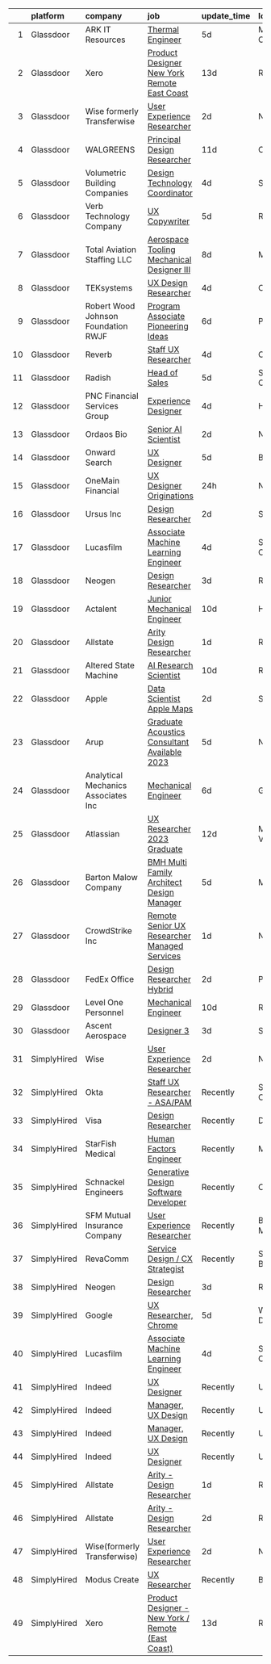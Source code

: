 

|    | platform    | company                              | job                                                                                                                                                                                                                                                                                                                                                                                                                                                                                                                                                                                                                                                                                                                                                                                                                                                                                                                                                                                                                                                                                                                                                                                                                                                                                                                                                                                                                                                                                           | update_time   | location                   |
|---:|:------------|:-------------------------------------|:----------------------------------------------------------------------------------------------------------------------------------------------------------------------------------------------------------------------------------------------------------------------------------------------------------------------------------------------------------------------------------------------------------------------------------------------------------------------------------------------------------------------------------------------------------------------------------------------------------------------------------------------------------------------------------------------------------------------------------------------------------------------------------------------------------------------------------------------------------------------------------------------------------------------------------------------------------------------------------------------------------------------------------------------------------------------------------------------------------------------------------------------------------------------------------------------------------------------------------------------------------------------------------------------------------------------------------------------------------------------------------------------------------------------------------------------------------------------------------------------|:--------------|:---------------------------|
|  1 | Glassdoor   | ARK IT Resources                     | [Thermal Engineer](https://www.glassdoor.com/partner/jobListing.htm?pos=120&ao=1136043&s=58&guid=0000018354ac9e58831f4804469207e0&src=GD_JOB_AD&t=SR&vt=w&ea=1&cs=1_3e0d582b&cb=1663572942780&jobListingId=1008136899198&jrtk=3-0-1gdaap7k2j4go801-1gdaap7kjirmo800-a22e389eff749403-)                                                                                                                                                                                                                                                                                                                                                                                                                                                                                                                                                                                                                                                                                                                                                                                                                                                                                                                                                                                                                                                                                                                                                                                                        | 5d            | Menlo Park, CA             |
|  2 | Glassdoor   | Xero                                 | [Product Designer   New York   Remote  East Coast ](https://www.glassdoor.com/partner/jobListing.htm?pos=104&ao=1110586&s=58&guid=0000018354ac9e58831f4804469207e0&src=GD_JOB_AD&t=SR&vt=w&cs=1_a7a3b3f7&cb=1663572942778&jobListingId=1008119464057&cpc=6BF42D0955AE9A34&jrtk=3-0-1gdaap7k2j4go801-1gdaap7kjirmo800-d42ffd1146131f09--6NYlbfkN0COvs0giDBQSZxCgxtGlP9F2rqb7f8qKMvTQKRfo9Z2aBBfdNwhT-PCbca6Tg6UbePLXSL2kZ8wB6QVlHX3jNKcLB3QdhbnaHtCR8dPv0f5XN7MxS1xg2rPm-swsPuD68rYGuZICUqkSSh1BmczAVfWYENYm4GY3NcwVq0TyWHY8ONw9rx7low6CFFsyZyTqD3aaqxgsjtyJYqR1oGFo2Ee3gNSh4B5YxwBNhV8OcFIq9PeYdRLeUznZ5WhKJ68AHimcpDmYukbU1Xh45cAV-zlFKH_MoPOUkU8BXctOkMbuDCOVoOh2eSKblpd_gjG_o6jvvkULcbQpjjZAbDLoGHlC3PyjDTXRtV6SepzbH3CEdLzNT6h7aSrjoixfLnhNPY4ae7W9YDHUXJkiEEtEZUTONOh73i199pXtTs4YUylDEQTmNn00Yo6gLhTm7eAj89S3m8M2bLdgJpqMJr2s70AJs9-S5S5o5btYyiY-EHtYGE8XJ9avlowg2LYnPRFwec5c-QjQBdoW-z0thuvW4UM16FcD_Ntysblx3X46qspjncTgyFXZ8kDn8hle--2Qsc%3D)                                                                                                                                                                                                                                                                                                                                                                                                                                                                                                                                         | 13d           | Remote                     |
|  3 | Glassdoor   | Wise formerly Transferwise           | [User Experience Researcher](https://www.glassdoor.com/partner/jobListing.htm?pos=115&ao=1136043&s=58&guid=0000018354ac9e58831f4804469207e0&src=GD_JOB_AD&t=SR&vt=w&cs=1_bacd979f&cb=1663572942780&jobListingId=1008145016719&jrtk=3-0-1gdaap7k2j4go801-1gdaap7kjirmo800-961133dc9397dce1-)                                                                                                                                                                                                                                                                                                                                                                                                                                                                                                                                                                                                                                                                                                                                                                                                                                                                                                                                                                                                                                                                                                                                                                                                   | 2d            | New York, NY               |
|  4 | Glassdoor   | WALGREENS                            | [Principal Design Researcher](https://www.glassdoor.com/partner/jobListing.htm?pos=110&ao=1110586&s=58&guid=0000018354ac9e58831f4804469207e0&src=GD_JOB_AD&t=SR&vt=w&ea=1&cs=1_e691f6b8&cb=1663572942779&jobListingId=1008123372215&cpc=32EE424DE2B657EB&jrtk=3-0-1gdaap7k2j4go801-1gdaap7kjirmo800-da1a050a4c0bfca3--6NYlbfkN0DjFJdVF8xT6Dx_Amb_qp16VFdGPom6iJ3DXC72xT6OlsDHd6dw58O5vXTq8utQTBupbXFjGdJH9UypqiefbqZa0WqoHxT1lx7rGDa65ZwZK99GDbL3QgPXv3GPrwAePYclNvAa9edU6328mt8w2gjxv-ih9RA1v8B5Ks58kxxzK2F0vKVqVK53TuwjVRcOaY2azucHb3yR0fql57a3WIP8yxA4Si9GiU5GoiwZn11IWM2liBvhmy5hxg9Fv2thMCl0MMgsrLJXLkYxhWXkoynlajohg_nNJqjLXpO62mpmyJ3ud5gvRBxrvdvkN6WbjVqHmJ-x5eS77QWj0viPLYjGZHkOtWilYfC04a__YJelPMabx6JKj9XU6329Bde_CknJNUuoE5IaWNlrWbhXA277P---Bb6KBPpflF5JVRup1WNMBKkuZeuy0ABL98bsGm_S0TaKfu5XYlsGU7b4qhr8UjXc2Aopo-BG01nuQhp4bnidJ8V09ZNCR529wmdEN9TQUbyiEzK6Yw%3D%3D)                                                                                                                                                                                                                                                                                                                                                                                                                                                                                                                                                                                                            | 11d           | Chicago, IL                |
|  5 | Glassdoor   | Volumetric Building Companies        | [Design Technology Coordinator](https://www.glassdoor.com/partner/jobListing.htm?pos=126&ao=1136043&s=58&guid=0000018354ac9e58831f4804469207e0&src=GD_JOB_AD&t=SR&vt=w&cs=1_3bebe1b3&cb=1663572942781&jobListingId=1008141032321&jrtk=3-0-1gdaap7k2j4go801-1gdaap7kjirmo800-304f48276ab81cfb-)                                                                                                                                                                                                                                                                                                                                                                                                                                                                                                                                                                                                                                                                                                                                                                                                                                                                                                                                                                                                                                                                                                                                                                                                | 4d            | Somerville, MA             |
|  6 | Glassdoor   | Verb Technology Company              | [UX Copywriter](https://www.glassdoor.com/partner/jobListing.htm?pos=119&ao=1136043&s=58&guid=0000018354ac9e58831f4804469207e0&src=GD_JOB_AD&t=SR&vt=w&ea=1&cs=1_34e2e089&cb=1663572942780&jobListingId=1008137407953&jrtk=3-0-1gdaap7k2j4go801-1gdaap7kjirmo800-749aa47fff514b02-)                                                                                                                                                                                                                                                                                                                                                                                                                                                                                                                                                                                                                                                                                                                                                                                                                                                                                                                                                                                                                                                                                                                                                                                                           | 5d            | Remote                     |
|  7 | Glassdoor   | Total Aviation Staffing  LLC         | [Aerospace Tooling Mechanical Designer III](https://www.glassdoor.com/partner/jobListing.htm?pos=127&ao=1136043&s=58&guid=0000018354ac9e58831f4804469207e0&src=GD_JOB_AD&t=SR&vt=w&ea=1&cs=1_6586f2bb&cb=1663572942781&jobListingId=1008131274698&jrtk=3-0-1gdaap7k2j4go801-1gdaap7kjirmo800-f748dc3483d3603e-)                                                                                                                                                                                                                                                                                                                                                                                                                                                                                                                                                                                                                                                                                                                                                                                                                                                                                                                                                                                                                                                                                                                                                                               | 8d            | Macomb, MI                 |
|  8 | Glassdoor   | TEKsystems                           | [UX Design Researcher](https://www.glassdoor.com/partner/jobListing.htm?pos=105&ao=1110586&s=58&guid=0000018354ac9e58831f4804469207e0&src=GD_JOB_AD&t=SR&vt=w&cs=1_571fb529&cb=1663572942778&jobListingId=1008139170499&cpc=9908D8D4413DBB8A&jrtk=3-0-1gdaap7k2j4go801-1gdaap7kjirmo800-75228bd0f8383f41--6NYlbfkN0AuKz8EBO1xHDEL7V2YF9xF3dC_I9B9i-Zw2Jh8clPMK3KTieKealHQMRxLfyLBLKJ_aEawN_FtcgMaP4ZQRHA2lbBNhsjmobvHY-pf1HwCSfKCMOpUg9X-9hskFRVy_DTllsu8CsYZT_Eu0kI-xEIrbbIOaobzwqjVZzP1XA0BLCOJBtZZEDPgFhtclCCJc0OH_NAxk-ALSptV_ByWn8yp1FN1JIdRqsBpRaBsiD8Pz5pUqtdgxtjpQuHjHagvvhOf4Tqbclnd_Mya6FwXn_ZU0C2mOpmpkSYk3OjCxqN4txJ-neJTHxzSnTiuuFpZKmmh5DQPxt8g5MCp1ZyXXhvSdosM5upqmmjpzfP_Yyfkql-FEfIY6Jd7vYkwZKWMizvP8x57hvquR990cLQ-4bqoHdwazQMU3pi4FHOI0_XxB6abbJxMlmO-BSbCnCoLz9ywiG9nemb5zXXpF1B3RPC37mTpNehxg5ttvTdM9S_cvMJrodA1r8ffcoYjJWmDgO4Ve0auLb6Z3VldzJupVsdi05-c_JOEO2AK0gx-d6B4a1JEEgxylS7U2uJ6Xl1Sbq5bRRtIHhxUL6lSPXzISiiYcNjyzp25WkY_V3HJltIiuF53Ck-FqA2VrTUDJ1rFH1_BgLYqm2L0aaLkjChWgrVElWxxzAOdjkZS7fVh-CRTgeki7d-tIGzcFmHVGWzJFfl5fZLG0nCqVdUJFR1N0fbnKaShQi6gzLMiyvecAVDaWSBQxKeq6pkPFPvHOmxpONf1RcSh1m8ld4m2nm89XfAgkXJhoOpUlKI8QYwZzTSCa88MYv0qrYDJpYJlCeQWOmnD5BlF_TkNCFOMLL3MXZiGROuSGf8S-ug6nHAXfrsTp1PqtvrCak5DccwNMF1wxDHDHJwvDuHiokAf0p4sgBoJIYg_5V2JujA%3D)                                                                                                                                                                                                      | 4d            | Chicago, IL                |
|  9 | Glassdoor   | Robert Wood Johnson Foundation  RWJF | [Program Associate  Pioneering Ideas](https://www.glassdoor.com/partner/jobListing.htm?pos=128&ao=1136043&s=58&guid=0000018354ac9e58831f4804469207e0&src=GD_JOB_AD&t=SR&vt=w&cs=1_d268ab49&cb=1663572942781&jobListingId=1008134469779&jrtk=3-0-1gdaap7k2j4go801-1gdaap7kjirmo800-e402da8564343e9a-)                                                                                                                                                                                                                                                                                                                                                                                                                                                                                                                                                                                                                                                                                                                                                                                                                                                                                                                                                                                                                                                                                                                                                                                          | 6d            | Princeton, NJ              |
| 10 | Glassdoor   | Reverb                               | [Staff UX Researcher](https://www.glassdoor.com/partner/jobListing.htm?pos=123&ao=1136043&s=58&guid=0000018354ac9e58831f4804469207e0&src=GD_JOB_AD&t=SR&vt=w&cs=1_53f0beb1&cb=1663572942781&jobListingId=1008141029699&jrtk=3-0-1gdaap7k2j4go801-1gdaap7kjirmo800-2c5c5dbaae6838d5-)                                                                                                                                                                                                                                                                                                                                                                                                                                                                                                                                                                                                                                                                                                                                                                                                                                                                                                                                                                                                                                                                                                                                                                                                          | 4d            | Chicago, IL                |
| 11 | Glassdoor   | Radish                               | [Head of Sales](https://www.glassdoor.com/partner/jobListing.htm?pos=101&ao=1110586&s=58&guid=0000018354ac9e58831f4804469207e0&src=GD_JOB_AD&t=SR&vt=w&ea=1&cs=1_f6fab2d0&cb=1663572942778&jobListingId=1008137358888&cpc=1618895939391108&jrtk=3-0-1gdaap7k2j4go801-1gdaap7kjirmo800-852c1fa5545c7962--6NYlbfkN0DzaDHVbxJ-LJZej0v9fk4K-FwNocoxjQ_zxp68kPBvcqyzjXk4zrV-4a7SQugqhn4R9rWVOrJTNzf1-LjIIjMtfR0C52282nwgLPvvwvtMVPUIKyvkVJwzZNY61obwD-6DEaTWMio8cZPx0fD9IEoQFqbr_LY0Z7J7jm1TceIZL_JkFGT22o5OUq6toOSGGCTVW0789kChT1aXESKILs_DKwUOBKgzk58sXGUeMrOz2ULc6Kn6guT2-GXUUxTAZKd08pci60EVB1PnR18tB-UBr85jxA9HsGnF3DRZ-E8ZJtyvYTPeZRJpLh6wt1LBcMgBLrMs6nG_aWhoUontJVpLagKYFe1tPpF3dLQfgTlj6d_M8Nnwokyn4bO6ZAOnlYtnCz6B6SV7rKpTJ5rIYRLHcVDwEgO9KkcRCi4DKQQxdj3NtkArEdB5pDVkqwPXZEsga5wVYXXniuuuPSTz_iP_attGnPp3TP6lWnOWfxZmPc3N02FCY1iu)                                                                                                                                                                                                                                                                                                                                                                                                                                                                                                                                                                                                                                                      | 5d            | San Francisco, CA          |
| 12 | Glassdoor   | PNC Financial Services Group         | [Experience Designer](https://www.glassdoor.com/partner/jobListing.htm?pos=129&ao=1136043&s=58&guid=0000018354ac9e58831f4804469207e0&src=GD_JOB_AD&t=SR&vt=w&cs=1_55a765f8&cb=1663572942781&jobListingId=1008138840503&jrtk=3-0-1gdaap7k2j4go801-1gdaap7kjirmo800-cb36401792704d98-)                                                                                                                                                                                                                                                                                                                                                                                                                                                                                                                                                                                                                                                                                                                                                                                                                                                                                                                                                                                                                                                                                                                                                                                                          | 4d            | Home, PA                   |
| 13 | Glassdoor   | Ordaos Bio                           | [Senior AI Scientist](https://www.glassdoor.com/partner/jobListing.htm?pos=103&ao=1110586&s=58&guid=0000018354ac9e58831f4804469207e0&src=GD_JOB_AD&t=SR&vt=w&cs=1_d9853c59&cb=1663572942778&jobListingId=1008145130935&cpc=61B26E8FEFFA679F&jrtk=3-0-1gdaap7k2j4go801-1gdaap7kjirmo800-f9f69a9a285cd6fe--6NYlbfkN0DG4ntHtB_rMsnfhgmnSvK2brktLme1L4SiDeJjQ-izrVOLqRJ5-yjEwoYGp-nj3bVmaw2G2hYiFHImvcdrvfK4O3teM45lFlCbPTTRaXiHURkw0_PJ2WiJRUuvEgk-dRxGbyY-IBCAaVk8LAtXP2E7IiLwkv5pTCqgR3h4gMlR67AW1CaCFEoVtEPIonDMkfHy7SqPDUhJznRy2g_O2egnyjv_wetEiLQCqixwbiZMjQee3DH53G42CdwbnGg84bPapntmTnC-t3OZ2Yf2Nm4gZU3_3erAUBMV5T8etYo2MxKodLNRyOF0PRcjKriAO77RSAT1a7sg9u9cJTESQxzEegKgrjS8w0ijw_BITfiudJzgq8JjzRjH-UbbQn32riyc7_hcMbAz-YXvDdXPlR9AQCir9iUpXqIxmmxiX8LpFRc2fUJ0NIiJe7O94YoIj5aHEqpzDqiTcYISCAzWnBUwDXZoBIwSSY75lZZ_30vPFnNTNW8e-3RVp9hW87yzNe_u0R1DRgxWDGI6po0QPsTuqwefHAQ8zDG7GmCPpQ2_lwoVDbEovcTrJX0hMJXcPf4JwAjBhcpSOjQTkSO-wwW-PxfNVJluSaxi2ct2D7HsxCygwUKvQ3uHsQUFiFVdHKrfgrTeRS1KRDQyjVnTux9HfJcPuslpf_PxXR1GMa7b78b25ByN5aZN0dAd1EjFv5mapjQrEvWeZZnF6iWHLixrLtJLXtJO4wInCcwvBbdsntYV220oAdtXSieN2SDXM8fC8fLT7KSEE49ePoM_RBh7X9ZsxbLosYjR-yY407RGffQuh9atIL7SeNaNXSQmzZZNA8NZga39GjulT1XCpXWbc0ZNRqLrusRwFW-Hx5chvnCRum7Q8wIe4o-ld27o6sQxIJsu8ze5PDRkB2i7NER_R9Lfuy8-3jiutc6wZCVeFRkLX8_aRaF0dyalFG0wp9WaCH0EO9pRsgZvxtUPxlDNvzmzg6QgtnVjBXNg0j9nzw%3D%3D)                                                                                                                         | 2d            | New York, NY               |
| 14 | Glassdoor   | Onward Search                        | [UX Designer](https://www.glassdoor.com/partner/jobListing.htm?pos=111&ao=1110586&s=58&guid=0000018354ac9e58831f4804469207e0&src=GD_JOB_AD&t=SR&vt=w&cs=1_c5cfe5ef&cb=1663572942779&jobListingId=1008136559863&cpc=42BEC95245890617&jrtk=3-0-1gdaap7k2j4go801-1gdaap7kjirmo800-d6b1615ea4f0fd8c--6NYlbfkN0B7YoEZZ2QAGDyEGGmBPAUWSHc1Mt3sMCn9FehKcWA3w0jw7EbYYLNYdQbp0yVH2ft171ewkQnhphDIuRz7jdgfyyJKsov_anjcPfv4lZVzjGarJ4lfk3PUQekq5k8mgCwOl4hJYVUfowdmbTBrre8fI3vpTlvldivZdIoHmiHvK0Revgg6W0cY5T-IvgnwEN9h-_Zn8DXkyEaBJFgFuK8fmXV1Pid2BGWbx-umZ70cQmuVh4lSUjPHkmC1pqY0_buHHHWG5qkKJb25peXGcNyxR3RctollxigjGQ10idUH1k6ClCVWwVUp9P9U_rI43qixMV9CkzUXRsAc31slECDwJsINkkR4_2jKxD86gVi3MlhxcoYj14YlhtNxLqTCWINYdV95QNe5E5-4eiSl5rbKR86Fr98M_yUgpc0MiEQtpCktk2utQ4UvN-f0yHY73MgswafzZkgSQjrBjk08w1TzoZDNdWgDFIYnS_3uEqFnoLHicTH2Fk8lE0DUu81dSteKtj5ggxDM-DN2QUJfaVIrvidrFa_cwbW6MEaGPW5hUCbTLcqJ4jcwxwsR0olEQEA5EmO1lGVB_S2E_Ly8fn7joHOBGWEwKLRTG6JwryjwfgTi094brXRtJzZlQgcNOAKBNoVm0lAY6du8c-BDciiWVU0Qfi_IjB0vu69awj0X8709ScshwdhdcLmzvdOCSaX87uEIO_DlRwbk8MyE-L2-iPxxrKOKnJ6Y3Mmi1mkm440UaGh-NfdhyaVcL9yaqGLG6VwYnjB3hkarSTg39FyHk0EhDeb4E1tLnCeeCzskxF8WLb0kO7upXCfu98IWQb79XLxX7c6pXUaPcR-FCl-sVJX8besh0U04gE7jz8Tl2Y5qskzQ7UqVxyrAj5Yx0vkPqlGkW0OCRSpalCAVxsS1slNtsdepiQZsv9QNVXPt0JLVKkPQLJfLYnVLf5UVLHW_cCSp2-7GjDVwpby5d1H9sDApC0eEcJMsm3JvogY79A%3D%3D)                                                                                                                                 | 5d            | Brooklyn, NY               |
| 15 | Glassdoor   | OneMain Financial                    | [UX Designer   Originations](https://www.glassdoor.com/partner/jobListing.htm?pos=108&ao=1110586&s=58&guid=0000018354ac9e58831f4804469207e0&src=GD_JOB_AD&t=SR&vt=w&cs=1_715877e7&cb=1663572942779&jobListingId=1008147925005&cpc=6FC5BA77C9A4CD78&jrtk=3-0-1gdaap7k2j4go801-1gdaap7kjirmo800-3c2e460a93cac6f5--6NYlbfkN0Bjlu5n-gv5HO0Uw8oUWkLCzq7-4ueCq4bqHo-b0jTNgI54p76ZEKrkhhuicj6XEfrfaHAZab9aOc99j1wel7pjcPKjuDUketj46G_mqis8KZVr4qAkbsfu1euaJ2LaGrizf5O6hw0cORPN7Ojzivde6gqwuL1zLGM1QcR4JxPOgmQoJNAXoxCIOjxvXnuwhJNG2Bt8FrA1yOJlnFiUZtD5QA51DZ5TCzITv265GTRIb2OuYBlomZdSKEmS20uqYBEwu4O6Jy1eMYzlMbYg0B9qO1KeUF0EqU2K9rfenEEJv7z5_jZYxlmgfpAGsGzP9n4HOiZtlFl0kzHqQxzdXu4I_x-z3j1CpR2l2Gl6C2npBEuqa4rnFVh6mwmg-mFUH4WsrPqDkjKRUk0zBB5SkwvirsHne8td5UrOwq76-HIAOQhfbJPsjf6zcylY_N53jR8%3D)                                                                                                                                                                                                                                                                                                                                                                                                                                                                                                                                                                                                                                                                                                | 24h           | New York, NY               |
| 16 | Glassdoor   | Ursus  Inc                           | [Design Researcher](https://www.glassdoor.com/partner/jobListing.htm?pos=106&ao=1110586&s=58&guid=0000018354ac9e58831f4804469207e0&src=GD_JOB_AD&t=SR&vt=w&ea=1&cs=1_57d23fcf&cb=1663572942779&jobListingId=1008145323757&cpc=C4A69CCDBB3B9599&jrtk=3-0-1gdaap7k2j4go801-1gdaap7kjirmo800-124191a4bc2e22c3--6NYlbfkN0CT8vBT9H5mqECx2dfLV_FONLPDKpIRssxVwtj05Tmm4rA5I0VNOPdM1oYsK66ov5pKaRZHS1cXnmt99SNi2Zh3Rf8J2yGgf5Yv6G2zQuG0lh2BpTC3mQGZIuVnnG5wlI-hp5XujGu_NoROBKdy0er7LHUB-o6Z-OEUXmNhDMqLA-Vi363VCRQp_vmDsGa4Mat4wpcE9wxyMrg4sxcyhrHRPDkylAEbQ2h8ZlVoOL4YPewsHt1-hXdIjIIk78IUVgWBzNT-rxHDzKTP5WOVqAdkkSJ0jelLRxKRjJ6NYys_aHwsv2qBj8_7lO03XjiVS_L8otTdnOC9IzyxsCEQqyW3oHbm7R3miqqkQwpx6i0tUSstUDaB6qnEEfL1yypP9XvhEvUd0M9L1QDoLCpC8ENriH6rucjG9tiH87fyTfztAblewNxGo6bqUsE4b9JzQteXL3EkYwjCk6NnaoO1fqlX-TVEOJff9dz6ewkC4HXNtJ1912IMEDuvovtiPROh_tpBrfBqvcnuCGvaNuKwGxco0RV0eNsbxzHBW9r7j-GfVFx2b_Zy7YCKJxYqvj29FrTF24s3OgOZS4u7Y9A89EKWJsNKeqHUv0BH4V1nsW9uuMqZXbY5MqIEPMbDnJ74ka1M-S9IQT1d5gixf1_VwrDQq6_aEsAKVRnUg5Ue50wCysHI-KGNGRtQOcC9BsTeNdQdhXUIo-LQbtI9XlnQLMOj_ZAHDyURyTL1Ykbn_j2-pPlAd6ofHV7ysKTwtGaGwTOE82uodCvGv1FAvBgxFI8vKRvX_rt0YBB-l1hCzUb7Yx0hG2rfx7wsud8Ss2xBfycy7zT_dZrZM7Thf3EKCp_jXOxEK1218Ht77MU8HGBENZsizf29HfePCkis_SGk7Gmw8Qwbq3OBwuOjp1xgDIFvRIvOSL8cEfC2imlIfCUCArlIDh76LJQcO50rQuA1wMhDNZ7kpiyEafeIzW96C-HvI5hlUawegB8bquiDEyUQXqLgjopk3l90Jm0hGTA433Y%3D)                                                                                                    | 2d            | San Jose, CA               |
| 17 | Glassdoor   | Lucasfilm                            | [Associate Machine Learning Engineer](https://www.glassdoor.com/partner/jobListing.htm?pos=121&ao=1136043&s=58&guid=0000018354ac9e58831f4804469207e0&src=GD_JOB_AD&t=SR&vt=w&cs=1_7a5abd6f&cb=1663572942780&jobListingId=1008139116057&jrtk=3-0-1gdaap7k2j4go801-1gdaap7kjirmo800-53c3b19fc0252a02-)                                                                                                                                                                                                                                                                                                                                                                                                                                                                                                                                                                                                                                                                                                                                                                                                                                                                                                                                                                                                                                                                                                                                                                                          | 4d            | San Francisco, CA          |
| 18 | Glassdoor   | Neogen                               | [Design Researcher](https://www.glassdoor.com/partner/jobListing.htm?pos=114&ao=1136043&s=58&guid=0000018354ac9e58831f4804469207e0&src=GD_JOB_AD&t=SR&vt=w&cs=1_6398bae2&cb=1663572942780&jobListingId=1008142718945&jrtk=3-0-1gdaap7k2j4go801-1gdaap7kjirmo800-fbeddd0a74c68b91-)                                                                                                                                                                                                                                                                                                                                                                                                                                                                                                                                                                                                                                                                                                                                                                                                                                                                                                                                                                                                                                                                                                                                                                                                            | 3d            | Remote                     |
| 19 | Glassdoor   | Actalent                             | [Junior Mechanical Engineer](https://www.glassdoor.com/partner/jobListing.htm?pos=113&ao=1110586&s=58&guid=0000018354ac9e58831f4804469207e0&src=GD_JOB_AD&t=SR&vt=w&ea=1&cs=1_fc6ccc57&cb=1663572942780&jobListingId=1008127139282&cpc=2CAED5C921A5F994&jrtk=3-0-1gdaap7k2j4go801-1gdaap7kjirmo800-9ae0dcd8d463372b--6NYlbfkN0ChYVx_I3yfZ_JDY3EFoivtqvi_stwnZ_kRt8Dowt_l_d1ydueao4NE-oUleRJ4yhhb39mHehtRHndohCyaOhg4280427keUE1_ZpeYPIHI534W6KDYMQAOdfsg9KN3-mFLPXe_iqaff-Q4F3tD3DuGMwPBQWq0rmd4OptedXNGpScra_6RWsT4vupa11f4qE4SGe4n76F9Dx5lwVa1qr16bvNwHKERjMO2oEqGgPV7uEW1v-AWElZ00RM-vKZgES96JUHjrfTrbgRXFn47LkHRvmON5dUo2sFcXT0Bt_SE7itfuxJ_zODibLbmgne2BoklNztQ789ilOr5xSOLBXm9CCC4e37hBp2ZsglSnOniziXwkX5iO2XWje3pjjY3Zm4nPhni_pW7MvAoNULq7T8oH6N8F9M6aEP2VuR6Js8iXWR9a6veXd3HTgK7eGfcmcw_Jc5UH7TCcenlx0Q5Lb94vZjlnb5ykwEzUdj_LPlOloxgu77TOILE2mV-G5JMBcnoIbozxekap0Yv7TSrKVEaZd-hjWb92uAFvqU_RzTS0Ch-QMMPUjTtLLfF3fWHjo9Nf7eBgH71ICT1jCZMmGoAx10AcvzviwoMf32CWX9sYYeRgG_6gTDcf3dWjgCNSw8I_Laec9K1VtWbSIRmLYeScJM3DoW5BccUMB0d8h6R_sYyvcE7dWhFfBIL_NBYyv2D_V3eUJmsYtp5vzhPRxEJ31s99hpI-o0Dsc--aljISRnEceGbFiFfJmErsz7VLPm5ULjAqKA-OwYnJ1xLjsvY4RUs_z3PbGcYwmIMokZBEQgZkWkD6im9o5dHamzXYXP7wEqVakdwtgULBW99gKGCQIrZRauuQww4xjbwKXTo5cbIECEsrHVjklHmz1khPih2WpwMdhS4A3ah-LlU0ZrwSQR_3hC1534QX6hmh7cvkCBrIpy4eyIsHmibFL2Ka-SbfEClgKyWMccY3Yqx2NTb)                                                                                                                                         | 10d           | Hyattsville, MD            |
| 20 | Glassdoor   | Allstate                             | [Arity   Design Researcher](https://www.glassdoor.com/partner/jobListing.htm?pos=102&ao=1110586&s=58&guid=0000018354ac9e58831f4804469207e0&src=GD_JOB_AD&t=SR&vt=w&cs=1_42c8bde6&cb=1663572942777&jobListingId=1008146367908&cpc=9908D8D4413DBB8A&jrtk=3-0-1gdaap7k2j4go801-1gdaap7kjirmo800-2a9d07b4c94ca1a2--6NYlbfkN0BLH0BMQoDn-yw6Urt952hBm1JLFZ7WpBxND2cMIOjOqdmupiC_ZwOjCSzUpM3cDMan-XWx-WYIgFW0eKYFFNcZZa4e2BvAYYyViwDNAEYnoLYakGHlHkr1vztp50za5AEgtwAu40VL7MNPrW6TETvCPm8tbtjfkGnj0aRI0eFJ8Kll7Eehs7NEtpQ29ssh2ISZqtDGjG7kepSPxGeHYWjYsb_t-Wb08wkvuV91dmCfQwhOL4jM0t2JOOWpG64xVXTRY4Sss3aoaLt8w3KkTVAfrUrHGj6agBrTriC8bmq3mNKbxtMramcFUs1F6o_N5QuHqPdJf8pX1L7VTr2W44CvBjsMNsGcwNsAjWm34lwQrZBRQKWwdVCfaYigMa-XLFhEPt8FP2zGSg8gZ4c9EHCpRgU4o6vPQTt6RS-0jChyOl8zQhF1Ba8-sdWny6Vm40WIzXlFeYy523GK4B07xAN6ckRUeDXr2x00febZ20e_13VL9E55Hm-OP8_AkB3nSBnr_agUEU1B942wpg9k_frvmwSRns84WOzSafrV719Z3ctaV7HcZBGjIqA1_pkF6wXEEKmNcVZDqHmurWrCVv9xvseSxqxtDBr9oRkVD5IlOPhOkEw_0iIyqha_DkD5Sn4vRaVarC8C5gnGF-6w5BRWyr24QPj4W4gzGc7RcPveGRVY3Bul53xiMds0BDkoD76lIn046ooGkJ5ALbueScO2vI7sL625Z9gMTvfejt9dnL8vG4csIHm8vA1_fPO03YR13CXc4TeG_C-s2qyhaMfmbBlfGvVbqfbCoesYSpsGoX89BMf7ZAH0puxbzOabIvoNi0OGdVn5YFRuowKCdz9njCD0UAgrAhemp9pgHbvsCHtxc_xVH1r62LxlEvS1_uP5JvS3BdkQJGFTs9VujqtOktNskcgQFNxqMKN8MRrmGG1wnST6Xj4YwCVtkZ-Kc6BjSwtEcGO0SeyxCwN1xfGS2XLxAxTHZ-1QCdcN9w_52zU4dQi_E87r9t6heqOVlIpkg-2oH6B1GpnpzKu6TRKvg3WpioXZ6_RhYqSidGYeFJVk0U4m_sJczA_Y7R8eWS5C3mQJEGlqXELVNiCZncl8gKLvKSvPeg4%3D) | 1d            | Remote                     |
| 21 | Glassdoor   | Altered State Machine                | [AI Research Scientist](https://www.glassdoor.com/partner/jobListing.htm?pos=116&ao=1136043&s=58&guid=0000018354ac9e58831f4804469207e0&src=GD_JOB_AD&t=SR&vt=w&ea=1&cs=1_1ae68019&cb=1663572942780&jobListingId=1008125166126&jrtk=3-0-1gdaap7k2j4go801-1gdaap7kjirmo800-6cd77f7c599cb503-)                                                                                                                                                                                                                                                                                                                                                                                                                                                                                                                                                                                                                                                                                                                                                                                                                                                                                                                                                                                                                                                                                                                                                                                                   | 10d           | Remote                     |
| 22 | Glassdoor   | Apple                                | [Data Scientist   Apple Maps](https://www.glassdoor.com/partner/jobListing.htm?pos=109&ao=1110586&s=58&guid=0000018354ac9e58831f4804469207e0&src=GD_JOB_AD&t=SR&vt=w&cs=1_d9dbbfcf&cb=1663572942779&jobListingId=1008145302358&cpc=3BA4CE39D5B5DEF5&jrtk=3-0-1gdaap7k2j4go801-1gdaap7kjirmo800-0edb4f325c20fbbb--6NYlbfkN0BvKrLyj5gPmtZO9T8euul8TCxuuKNOtzRJOomxnwSEodTz2Bc-sPZl1dBMH13w-jN25_zKR26i_ScnU-hL5QL0uM_AJ263_cQrgTBZUk1EA3aUL3GItZEKI_2l5XjwCm4aZpsHfOkFnizxudU6rhnYRX73zMwcUORvgAS5MhGj4ieiNYmbeGPPKkqoKYqnd4cbdfJfWFYvrj_y9f2oFJdFhwhdaqTmegdNfSZhGpo-rVl0_YuqxiEML7H9zzAwxEzZ2-XAQaHn_cjOmlQL3Nzlk96s4qd1ibUU-7i1RrssuxdIU6CIJzcEKmjQThM8w7lLvMcDDxLYEJU9e8nQbZ56pKmfTXVDzfMKiXiz_k2eOT_l3mY2wZCVMZ7IfhbGYO4WBaDfG_4cfzZMpuIP8vbq736Ofp2OLlrC1P8aIRRmX_Ofl595InQZ3CxRP_Xx_3J4Z2xB0rbFgBOZATWlj1-0pUhxynVw0G5X7Ya2sFwYRsbguMI1oFW7EwGus8KXuRi0duNNVoLSp9ucsEipGztQrNIFrLzgsgz0PPMEgZ5pw-fgxPZLV6396NP_VFD155_DNa5J19xsr2-hnB6FEW4Tv7RTW-95cQrpMHwJu0-iWHbtRrk3tVY8Sej0jYiYjgaqQPkiSUYOtzZwdnEVNm99gfdS3ZFSgv-56zXkXBdEJRCeX3eQ6YHsw5Jo-tttbQJe4sBna12CoUcxSOVrQ0d7KcteXjxhhXangfuub19wEVYU1IfWRL11bfW-4q_ypi1jQE_pIoRyb55odgluwThmw1JgZn6ukrbIiaPUBLC1aHlByhVgSWCL3txwPLX_Aew3Ib915axYKTeJMWj_7Z2zC3ORdceoZuBx_3JaR-Y9ZbOf8KJpJ65CaZXwNtMDnc88PCh-BRel8kerGRJK8LpCD7ZQ7xeyCEVv5uWWCf2dT4zxcybUOO1gNIl2LPZHgo6qbb5ZODXL0w%3D%3D)                                                                                                                                                 | 2d            | Seattle, WA                |
| 23 | Glassdoor   | Arup                                 | [Graduate Acoustics Consultant  Available 2023 ](https://www.glassdoor.com/partner/jobListing.htm?pos=118&ao=1136043&s=58&guid=0000018354ac9e58831f4804469207e0&src=GD_JOB_AD&t=SR&vt=w&cs=1_fa67667e&cb=1663572942780&jobListingId=1008137734654&jrtk=3-0-1gdaap7k2j4go801-1gdaap7kjirmo800-17e87c0d31c02b5b-)                                                                                                                                                                                                                                                                                                                                                                                                                                                                                                                                                                                                                                                                                                                                                                                                                                                                                                                                                                                                                                                                                                                                                                               | 5d            | New York, NY               |
| 24 | Glassdoor   | Analytical Mechanics Associates  Inc | [Mechanical Engineer](https://www.glassdoor.com/partner/jobListing.htm?pos=124&ao=1136043&s=58&guid=0000018354ac9e58831f4804469207e0&src=GD_JOB_AD&t=SR&vt=w&cs=1_88b60359&cb=1663572942781&jobListingId=1008134235044&jrtk=3-0-1gdaap7k2j4go801-1gdaap7kjirmo800-cd4d3fcd9e6e9185-)                                                                                                                                                                                                                                                                                                                                                                                                                                                                                                                                                                                                                                                                                                                                                                                                                                                                                                                                                                                                                                                                                                                                                                                                          | 6d            | Greenbelt, MD              |
| 25 | Glassdoor   | Atlassian                            | [UX Researcher  2023 Graduate](https://www.glassdoor.com/partner/jobListing.htm?pos=125&ao=1136043&s=58&guid=0000018354ac9e58831f4804469207e0&src=GD_JOB_AD&t=SR&vt=w&cs=1_bcd77d23&cb=1663572942781&jobListingId=1008120946004&jrtk=3-0-1gdaap7k2j4go801-1gdaap7kjirmo800-1a11130b12e4c42b-)                                                                                                                                                                                                                                                                                                                                                                                                                                                                                                                                                                                                                                                                                                                                                                                                                                                                                                                                                                                                                                                                                                                                                                                                 | 12d           | Mountain View, CA          |
| 26 | Glassdoor   | Barton Malow Company                 | [BMH   Multi Family Architect   Design Manager](https://www.glassdoor.com/partner/jobListing.htm?pos=117&ao=1136043&s=58&guid=0000018354ac9e58831f4804469207e0&src=GD_JOB_AD&t=SR&vt=w&cs=1_3bd57520&cb=1663572942780&jobListingId=1008137299098&jrtk=3-0-1gdaap7k2j4go801-1gdaap7kjirmo800-599e62304a6308a3-)                                                                                                                                                                                                                                                                                                                                                                                                                                                                                                                                                                                                                                                                                                                                                                                                                                                                                                                                                                                                                                                                                                                                                                                | 5d            | Michigan                   |
| 27 | Glassdoor   | CrowdStrike  Inc                     | [Remote   Senior UX Researcher   Managed Services](https://www.glassdoor.com/partner/jobListing.htm?pos=107&ao=1110586&s=58&guid=0000018354ac9e58831f4804469207e0&src=GD_JOB_AD&t=SR&vt=w&cs=1_149edd57&cb=1663572942779&jobListingId=1008146455769&cpc=32EE424DE2B657EB&jrtk=3-0-1gdaap7k2j4go801-1gdaap7kjirmo800-8fa1097b65d168d2--6NYlbfkN0Cu2CVlb3GO4Nf7aS8SXsFwjpUbSKkwsJRaJhRnAEdqU2uA_tXhGJmrQ13aseQPM3xaIQb5HC4MFqTaxFLNkfG5CNfhEKYVuVYjr0H9o12-TPjKEktQW_7ANUK2P_1nyjl_gefdPraNDNLfJjfppDv8hL9ehJMNbTgWzEdattwwy8refSkeJtgZo5JIOuEWiLgxQLEvfF9dYjN86TzcASmWGu0hacZXUthJSCniX4Xfm9c9yModE1BwbqC_9ZgR4RGfa4C5eZhLvT1jHI0GLwf1Bt5iGGehHqfVFk8wTQ2kQ87CHknT5MXhTf6yoSs4FM_WUdydWCuUXHbCW--fskA3R-CzBaxCpXrWNASv88-rT074NgqfBT0jWkAY8L5UCKcKKPOAUeOyZLA8LLu25EeYBegwO63dDrkWCtY3ifpy136-JFWd4wBidl9xUVKYifQQzeAmwSCKfG6WxSvDCmDiVeeafL9SfGyWonB7s79ekNys6t0C1brZurPsBMynNqh2gREH_C0yGZ-W-uG-ojt17CCn-5nGMBZzTjicAS5YFRrl8RDpvQxZRbJ8dG3JFTgwNnuBK3Jh8cYymjcQx4F4Sq4de4xR255mQT92OcsDuJzuNIe9pm3E8hJMuEIApMOW0toCEl44trP0vvrlXUbjsMBfE9NPrf0G1HlQoBfpf-dKaERDeOQ35aFM4Nd7IRbqK5QkBPHWbCybmBeiR12xg6Jkjq9zTECeLUXcb4Lsd7NdcAyi05Oi)                                                                                                                                                                                                                                                                                                                                                        | 1d            | New York, NY               |
| 28 | Glassdoor   | FedEx Office                         | [Design Researcher   Hybrid](https://www.glassdoor.com/partner/jobListing.htm?pos=130&ao=1136043&s=58&guid=0000018354ac9e58831f4804469207e0&src=GD_JOB_AD&t=SR&vt=w&cs=1_4b5c3e61&cb=1663572942781&jobListingId=1008145328391&jrtk=3-0-1gdaap7k2j4go801-1gdaap7kjirmo800-bbcfbc1c05b59df7-)                                                                                                                                                                                                                                                                                                                                                                                                                                                                                                                                                                                                                                                                                                                                                                                                                                                                                                                                                                                                                                                                                                                                                                                                   | 2d            | Plano, TX                  |
| 29 | Glassdoor   | Level One Personnel                  | [Mechanical Engineer](https://www.glassdoor.com/partner/jobListing.htm?pos=112&ao=1110586&s=58&guid=0000018354ac9e58831f4804469207e0&src=GD_JOB_AD&t=SR&vt=w&ea=1&cs=1_147d8d7e&cb=1663572942780&jobListingId=1008126691607&cpc=47CFDC01B3F81FAC&jrtk=3-0-1gdaap7k2j4go801-1gdaap7kjirmo800-0075f2411a31a963--6NYlbfkN0BGKOAI0ioq35DZwdBmpRMS4IkA5KmWp_V8IQIGxuDSdjBr0bVOIavCyO8Whx9w43ejlyBZP44KpN7q0uegCwpsILwPM4iTnBqmzUSkvLJTxp5SNMRlK4p5371I8TNlG05qUlSm2rElWbwU-xiqIcKjVdN_LSf8WxN2a0AYwjpaz4p6HiWdLAF8uZklSWDLiVRN7uxmfaUs_htnwbENjMXyE1YR_hYJej0wkeF4hIqIHxJhrKxUEVFRCLeIzJCwFl0Ge6Fj_RjS-R6ScDC5ZLF5k33z7CtrJeBjVDH88e_97JYSUOo9qhSLmcexkjAJoId3CzaWRcE4QHESZRq8GeE5t1cOyqqwWIOqhKXJ0KCo835YFto-KfXC3U7L6aelwzRg8rZWX8RAWH_-ADHjOxCu4BB6IA_HO7zMmIFFpvJrHeyMSJpq-cAiCqwxCVJ2fkly4so8gi9wi_4wC5L8QYk2R90nB1Y9CdbsVgyk0ONlYnq2_6qdt6sI1FXGscrrcIADl_NV0ebbeA%3D%3D)                                                                                                                                                                                                                                                                                                                                                                                                                                                                                                                                                                                                                    | 10d           | Riverdale, MD              |
| 30 | Glassdoor   | Ascent Aerospace                     | [Designer 3](https://www.glassdoor.com/partner/jobListing.htm?pos=122&ao=1136043&s=58&guid=0000018354ac9e58831f4804469207e0&src=GD_JOB_AD&t=SR&vt=w&cs=1_03df165c&cb=1663572942781&jobListingId=1008143353074&jrtk=3-0-1gdaap7k2j4go801-1gdaap7kjirmo800-4065a33b84859405-)                                                                                                                                                                                                                                                                                                                                                                                                                                                                                                                                                                                                                                                                                                                                                                                                                                                                                                                                                                                                                                                                                                                                                                                                                   | 3d            | Santa Ana, CA              |
| 31 | SimplyHired | Wise                                 | [User Experience Researcher](https://www.simplyhired.com/job/NOSL5NLMwhlM0IrUHYV82oFI4-MKMINaSR7Ih9lXx9MXOYVnb1Uvzw?q=generative+design)                                                                                                                                                                                                                                                                                                                                                                                                                                                                                                                                                                                                                                                                                                                                                                                                                                                                                                                                                                                                                                                                                                                                                                                                                                                                                                                                                      | 2d            | New York, NY               |
| 32 | SimplyHired | Okta                                 | [Staff UX Researcher - ASA/PAM](https://www.simplyhired.com/job/UXWLJ1Yp_ZK6XIH54IiiagNw3kxbjcWcNmL6BH5BUq5x80XUORrtwQ?q=generative+design)                                                                                                                                                                                                                                                                                                                                                                                                                                                                                                                                                                                                                                                                                                                                                                                                                                                                                                                                                                                                                                                                                                                                                                                                                                                                                                                                                   | Recently      | San Francisco, CA          |
| 33 | SimplyHired | Visa                                 | [Design Researcher](https://www.simplyhired.com/job/dNbu4MH6uBZGnd1DSe55nEVTeu0-oL6rQKxSoRfZlKNieUQ-jxt12g?q=generative+design)                                                                                                                                                                                                                                                                                                                                                                                                                                                                                                                                                                                                                                                                                                                                                                                                                                                                                                                                                                                                                                                                                                                                                                                                                                                                                                                                                               | Recently      | Denver, CO                 |
| 34 | SimplyHired | StarFish Medical                     | [Human Factors Engineer](https://www.simplyhired.com/job/qwE3ye3-Hb6L--fFQfQ6wXYeBKY90qGWSqF17GDOAGcKNUskIiN8LQ?q=generative+design)                                                                                                                                                                                                                                                                                                                                                                                                                                                                                                                                                                                                                                                                                                                                                                                                                                                                                                                                                                                                                                                                                                                                                                                                                                                                                                                                                          | Recently      | Massachusetts              |
| 35 | SimplyHired | Schnackel Engineers                  | [Generative Design Software Developer](https://www.simplyhired.com/job/KE0-EPFCtTp8eniWTTdVA6iqehRWfXqNBvdE0wHECgCONieSBqtj5A?q=generative+design)                                                                                                                                                                                                                                                                                                                                                                                                                                                                                                                                                                                                                                                                                                                                                                                                                                                                                                                                                                                                                                                                                                                                                                                                                                                                                                                                            | Recently      | Omaha, NE                  |
| 36 | SimplyHired | SFM Mutual Insurance Company         | [User Experience Researcher](https://www.simplyhired.com/job/q7YkSDr49eIMyGsjnEsWzQDcdRzh4LJi6vHhnUzHogohwIPFoCfm4w?q=generative+design)                                                                                                                                                                                                                                                                                                                                                                                                                                                                                                                                                                                                                                                                                                                                                                                                                                                                                                                                                                                                                                                                                                                                                                                                                                                                                                                                                      | Recently      | Bloomington, MN            |
| 37 | SimplyHired | RevaComm                             | [Service Design / CX Strategist](https://www.simplyhired.com/job/JFx93jb7ejW0D4s1PvmmKz0ujgS1vMc_DHoeErLX3j1hPsJ7_3-6oA?q=generative+design)                                                                                                                                                                                                                                                                                                                                                                                                                                                                                                                                                                                                                                                                                                                                                                                                                                                                                                                                                                                                                                                                                                                                                                                                                                                                                                                                                  | Recently      | San Francisco Bay Area, CA |
| 38 | SimplyHired | Neogen                               | [Design Researcher](https://www.simplyhired.com/job/2Bh6NfxTHu0JgTvZi2HamV8b9blNTQ_yWC6BBrw73QNFPPLsrUFUDw?q=generative+design)                                                                                                                                                                                                                                                                                                                                                                                                                                                                                                                                                                                                                                                                                                                                                                                                                                                                                                                                                                                                                                                                                                                                                                                                                                                                                                                                                               | 3d            | Remote                     |
| 39 | SimplyHired | Google                               | [UX Researcher, Chrome](https://www.simplyhired.com/job/jkjuSNPBosSz3ZbUAyFVbgU-LYaMBbH4ySTsLnOvYrZNrwmL5GnkfA?q=generative+design)                                                                                                                                                                                                                                                                                                                                                                                                                                                                                                                                                                                                                                                                                                                                                                                                                                                                                                                                                                                                                                                                                                                                                                                                                                                                                                                                                           | 5d            | Washington, DC             |
| 40 | SimplyHired | Lucasfilm                            | [Associate Machine Learning Engineer](https://www.simplyhired.com/job/NHCbzWRQ1XQtyychoSUQiroJNEZKRqDcszy7P2TGP2ughvn0n-RGgA?q=generative+design)                                                                                                                                                                                                                                                                                                                                                                                                                                                                                                                                                                                                                                                                                                                                                                                                                                                                                                                                                                                                                                                                                                                                                                                                                                                                                                                                             | 4d            | San Francisco, CA          |
| 41 | SimplyHired | Indeed                               | [UX Designer](https://www.simplyhired.com/job/URziMhrNTaKa1PLKfIfrhF-GuRmaj4gn2FhVHZfhBU3tWsV0R0J4dw?q=generative+design)                                                                                                                                                                                                                                                                                                                                                                                                                                                                                                                                                                                                                                                                                                                                                                                                                                                                                                                                                                                                                                                                                                                                                                                                                                                                                                                                                                     | Recently      | United States              |
| 42 | SimplyHired | Indeed                               | [Manager, UX Design](https://www.simplyhired.com/job/Bq589sK4IRMfwF5-KARscZ6LsNo2I05ZrwbHgWV1WMmQn8wB-Cg3yw?q=generative+design)                                                                                                                                                                                                                                                                                                                                                                                                                                                                                                                                                                                                                                                                                                                                                                                                                                                                                                                                                                                                                                                                                                                                                                                                                                                                                                                                                              | Recently      | United States              |
| 43 | SimplyHired | Indeed                               | [Manager, UX Design](https://www.simplyhired.com/job/Bq589sK4IRMfwF5-KARscZ6LsNo2I05ZrwbHgWV1WMmQn8wB-Cg3yw?q=generative+design)                                                                                                                                                                                                                                                                                                                                                                                                                                                                                                                                                                                                                                                                                                                                                                                                                                                                                                                                                                                                                                                                                                                                                                                                                                                                                                                                                              | Recently      | United States              |
| 44 | SimplyHired | Indeed                               | [UX Designer](https://www.simplyhired.com/job/URziMhrNTaKa1PLKfIfrhF-GuRmaj4gn2FhVHZfhBU3tWsV0R0J4dw?q=generative+design)                                                                                                                                                                                                                                                                                                                                                                                                                                                                                                                                                                                                                                                                                                                                                                                                                                                                                                                                                                                                                                                                                                                                                                                                                                                                                                                                                                     | Recently      | United States              |
| 45 | SimplyHired | Allstate                             | [Arity - Design Researcher](https://www.simplyhired.com/job/nuCwrAaPLlwLp-lBj289gVGfaczfqrV6k5QUiHtlCFSbf0M5apP--g?q=generative+design)                                                                                                                                                                                                                                                                                                                                                                                                                                                                                                                                                                                                                                                                                                                                                                                                                                                                                                                                                                                                                                                                                                                                                                                                                                                                                                                                                       | 1d            | Remote                     |
| 46 | SimplyHired | Allstate                             | [Arity - Design Researcher](https://www.simplyhired.com/job/lb-8Ud7uppXwKCXYYlfcAwRmrxIrBsNyQ6YmvIpiomGYMbUQqptQww?q=generative+design)                                                                                                                                                                                                                                                                                                                                                                                                                                                                                                                                                                                                                                                                                                                                                                                                                                                                                                                                                                                                                                                                                                                                                                                                                                                                                                                                                       | 2d            | Remote                     |
| 47 | SimplyHired | Wise(formerly Transferwise)          | [User Experience Researcher](https://www.simplyhired.com/job/EOxdPqOE5-zfaBzVolfi-AL11WaF_HjnSU3rqTgXuu8Q6b6zaHk8Dw?q=generative+design)                                                                                                                                                                                                                                                                                                                                                                                                                                                                                                                                                                                                                                                                                                                                                                                                                                                                                                                                                                                                                                                                                                                                                                                                                                                                                                                                                      | 2d            | New York, NY               |
| 48 | SimplyHired | Modus Create                         | [UX Researcher](https://www.simplyhired.com/job/BJb4hvBl4sTeHI9C2uhHGJ37By7YOgalfbeiI8ZZxu0pOdKod3yYmw?q=generative+design)                                                                                                                                                                                                                                                                                                                                                                                                                                                                                                                                                                                                                                                                                                                                                                                                                                                                                                                                                                                                                                                                                                                                                                                                                                                                                                                                                                   | Recently      | Boston, MA                 |
| 49 | SimplyHired | Xero                                 | [Product Designer - New York / Remote (East Coast)](https://www.simplyhired.com/job/Uve7sc1FrWS-FAPF8zVeCvmJntMIsHinLThLFFqIBH0h7xea4dfymQ?q=generative+design)                                                                                                                                                                                                                                                                                                                                                                                                                                                                                                                                                                                                                                                                                                                                                                                                                                                                                                                                                                                                                                                                                                                                                                                                                                                                                                                               | 13d           | Remote                     |